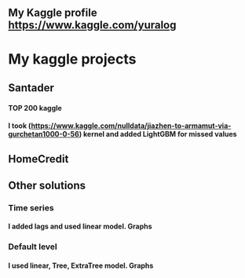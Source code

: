 ## My Kaggle profile https://www.kaggle.com/yuralog

# My kaggle projects

## Santader 
#### TOP 200 kaggle
####  I took (https://www.kaggle.com/nulldata/jiazhen-to-armamut-via-gurchetan1000-0-56) kernel and added LightGBM for missed values


## HomeCredit


## Other solutions
### Time series
#### I added lags and used linear model. Graphs

### Default level
#### I used linear, Tree, ExtraTree model. Graphs


